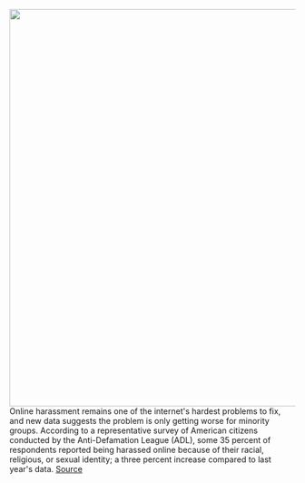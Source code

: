 <img src='https://cdn.vox-cdn.com/thumbor/1A39hhWAZAW2opNnYM8XXZEmRYo=/0x0:2040x1360/1200x800/filters:focal(876x919:1202x1245)/cdn.vox-cdn.com/uploads/chorus_image/image/66969016/acastro_170621_1777_0006_v4.0.jpg' width='700px' /><br/>
Online harassment remains one of the internet's hardest problems to fix, and new data suggests the problem is only getting worse for minority groups. According to a representative survey of American citizens conducted by the Anti-Defamation League (ADL), some 35 percent of respondents reported being harassed online because of their racial, religious, or sexual identity; a three percent increase compared to last year's data.
<a href='https://www.theverge.com/2020/6/23/21300127/online-harassment-2020-adl-survey-race-religion-sexuality'> Source <a/>